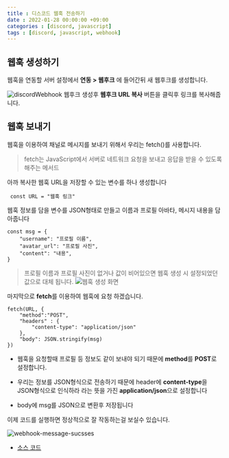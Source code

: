 ```yaml
---
title : 디스코드 웹훅 전송하기
date : 2022-01-28 00:00:00 +09:00
categories : [discord, javascript]
tags : [discord, javascript, webhook]
---
```

## 웹훅 생성하기
웹훅을 연동할 서버 설정에서 
**연동 > 웹후크**  에 들어간뒤 새 웹후크를 생성합니다.

![discordWebhook](https://user-images.githubusercontent.com/72495729/151498262-e153c1f8-0d1a-4c31-b331-c84dbb406d94.png)
웹후크 생성후 **웹후크 URL 복사** 버튼을 클릭후 링크를 복사해줍니다.



## 웹훅 보내기
웹훅을 이용하여 채널로 메시지를 보내기 위해서 우리는 fetch()를 사용합니다.
> fetch는 JavaScript에서 서버로 네트워크 요청을 보내고 응답을 받을 수 있도록 해주는 메서드

아까 복사한 웹훅 URL을 저장할 수 있는 변수를 하나 생성합니다

     const URL = "웹훅 링크"

웹훅 정보를 담을 변수를 JSON형태로 만들고 이름과 프로필 아바타, 메시지 내용을 담아줍니다

    const msg = {
    	"username": "프로필 이름",
    	"avatar_url": "프로필 사진",
    	"content": "내용",
    }

> 프로필 이름과 프로필 사진이 없거나 값이 비어있으면
> 웹훅 생성 시 설정되었던 값으로 대체 됩니다.
![웹훅 생성 화면](https://user-images.githubusercontent.com/72495729/151502701-0b293018-c79d-4466-843e-0993217176fc.png)

마지막으로 **fetch**를 이용하여 웹훅에 요청 하겠습니다.

    fetch(URL, {
	    "method":"POST",
	    "headers" : {
		    "content-type": "application/json"
	    },
	    "body": JSON.stringify(msg)
	})

 - 웹훅을 요청할때 프로필 등 정보도 같이 보내야 되기 때문에
**method**를 **POST**로 설정합니다.

 - 우리는 정보를 JSON형식으로 전송하기 때문에 header에 **content-type**을 JSON형식으로 인식하라 라는 뜻을 가진 **application/json**으로 설정합니다

 - body에 msg를 JSON으로 변환후 저장됩니다

이제 코드를 실행하면
정상적으로 잘 작동하는걸 보실수 있습니다.

![webhook-message-sucsses](https://user-images.githubusercontent.com/72495729/151505039-edbd9173-5731-4d0f-8e3d-0cc74dd8dfa9.png)

 - [소스 코드](https://github.com/anojds/sample-discord-webhook/blob/main/send-text.js)